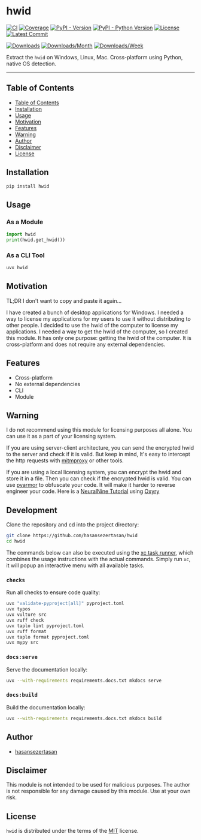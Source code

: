 # hwid

[![CI](https://github.com/hasansezertasan/hwid/actions/workflows/ci.yml/badge.svg?branch=main)](https://github.com/hasansezertasan/hwid/actions/workflows/ci.yml)
[![Coverage](https://img.shields.io/codecov/c/github/hasansezertasan/hwid)](https://codecov.io/gh/hasansezertasan/hwid)
[![PyPI - Version](https://img.shields.io/pypi/v/hwid.svg)](https://pypi.org/project/hwid)
[![PyPI - Python Version](https://img.shields.io/pypi/pyversions/hwid.svg)](https://pypi.org/project/hwid)
[![License](https://img.shields.io/github/license/hasansezertasan/hwid.svg)](https://github.com/hasansezertasan/hwid/blob/main/LICENSE)
[![Latest Commit](https://img.shields.io/github/last-commit/hasansezertasan/hwid)](https://github.com/hasansezertasan/hwid)

[![Downloads](https://pepy.tech/badge/hwid)](https://pepy.tech/project/hwid)
[![Downloads/Month](https://pepy.tech/badge/hwid/month)](https://pepy.tech/project/hwid)
[![Downloads/Week](https://pepy.tech/badge/hwid/week)](https://pepy.tech/project/hwid)

Extract the `hwid` on Windows, Linux, Mac. Cross-platform using Python, native OS detection.

---

## Table of Contents

- [Table of Contents](#table-of-contents)
- [Installation](#installation)
- [Usage](#usage)
- [Motivation](#motivation)
- [Features](#features)
- [Warning](#warning)
- [Author](#author)
- [Disclaimer](#disclaimer)
- [License](#license)

## Installation

``` sh
pip install hwid
```

## Usage

### As a Module

```python
import hwid
print(hwid.get_hwid())
```

### As a CLI Tool

```sh
uvx hwid
```

## Motivation

TL;DR I don't want to copy and paste it again...

I have created a bunch of desktop applications for Windows. I needed a way to license my applications for my users to use it without distributing to other people. I decided to use the hwid of the computer to license my applications. I needed a way to get the hwid of the computer, so I created this module. It has only one purpose: getting the hwid of the computer. It is cross-platform and does not require any external dependencies.

## Features

- Cross-platform
- No external dependencies
- CLI
- Module

## Warning

I do not recommend using this module for licensing purposes all alone. You can use it as a part of your licensing system.

If you are using server-client architecture, you can send the encrypted hwid to the server and check if it is valid. But keep in mind, It's easy to intercept the http requests with [mitmproxy] or other tools.

If you are using a local licensing system, you can encrypt the hwid and store it in a file. Then you can check if the encrypted hwid is valid. You can use [pyarmor] to obfuscate your code. It will make it harder to reverse engineer your code. Here is a [NeuralNine Tutorial][neuralnine-tutorial] using [Oxyry][oxyry]

<!-- xc-heading -->
## Development

Clone the repository and cd into the project directory:

```sh
git clone https://github.com/hasansezertasan/hwid
cd hwid
```

The commands below can also be executed using the [xc task runner](https://xcfile.dev/), which combines the usage instructions with the actual commands. Simply run `xc`, it will popup an interactive menu with all available tasks.

### `checks`

Run all checks to ensure code quality:

```sh
uvx "validate-pyproject[all]" pyproject.toml
uvx typos
uvx vulture src
uvx ruff check
uvx taplo lint pyproject.toml
uvx ruff format
uvx taplo format pyproject.toml
uvx mypy src
```

### `docs:serve`

Serve the documentation locally:

```sh
uvx --with-requirements requirements.docs.txt mkdocs serve
```

### `docs:build`

Build the documentation locally:

```sh
uvx --with-requirements requirements.docs.txt mkdocs build
```

## Author

- [hasansezertasan](https://www.github.com/hasansezertasan)

## Disclaimer

This module is not intended to be used for malicious purposes. The author is not responsible for any damage caused by this module. Use at your own risk.

## License

`hwid` is distributed under the terms of the [MIT](https://spdx.org/licenses/MIT.html) license.

<!-- Links -->
[mitmproxy]: https://mitmproxy.org/
[pyarmor]:https://github.com/dashingsoft/pyarmor
[neuralnine-tutorial]: https://www.youtube.com/watch?v=k4bLhDolLf0
[oxyry]: https://pyob.oxyry.com/
